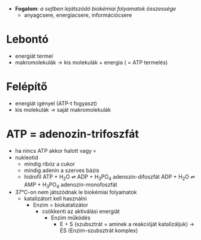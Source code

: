 - **Fogalom**: *a sejtben lejátszódó biokémiai folyamatok összessége*
	- anyagcsere, energiacsere, információcsere

# Lebontó
- energiát termel
- makromolekulák → kis molekulák + energia ( = ATP termelés)
# Felépítő
- energiát igényel (ATP-t fogyaszt)
- kis molekulák → saját makromolekulák

# ATP = adenozin-trifoszfát
- ha nincs ATP akkor halott vagy 💀
- nukleotid
	- mindig ribóz a cukor
	- mindig adenin a szerves bázis
	- hidrofil
		ATP + H$_2$O ⇌ ADP + H$_3$PO$_4$
				adenozin-difoszfát
		ADP + H$_2$O ⇌ AMP + H$_3$PO$_4$
				adenozin-monofoszfát
- 37°C-on nem játszódnak le biokémiai folyamatok
	- katalizátort kell használni
		- Enzim = biokatalizátor
			- csökkenti az aktiválási energiát
				- Enzim működés
					- E + S (szubsztrát = aminek a reakcióját katalizáljuk) → ES (Enzim-szubsztrát komplex)